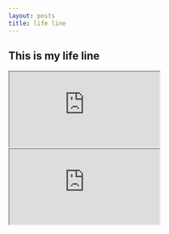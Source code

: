 ```yaml
---
layout: posts
title: life line
---
```

## This is my life line

<iframe src="https://docs.google.com/spreadsheets/d/e/2PACX-1vR4fU-K5TqBBQhuQ0IyrhZ0onicF7PVvpNzv6ClYba9EeY2Eq9eJw7T_Tq5qMLGcffrOF8BG2NhSOHZ/pubhtml?widget=true&amp;headers=false"></iframe>


<iframe src="https://docs.google.com/spreadsheets/d/e/2PACX-1vR4fU-K5TqBBQhuQ0IyrhZ0onicF7PVvpNzv6ClYba9EeY2Eq9eJw7T_Tq5qMLGcffrOF8BG2NhSOHZ/pubhtml?gid=867845764&amp;single=true&amp;widget=true&amp;headers=false"></iframe>